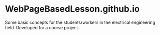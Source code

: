 # WebPageBasedLesson.github.io
Some basic concepts for the students/workers in the electrical engineering field. Developed for a course project.
